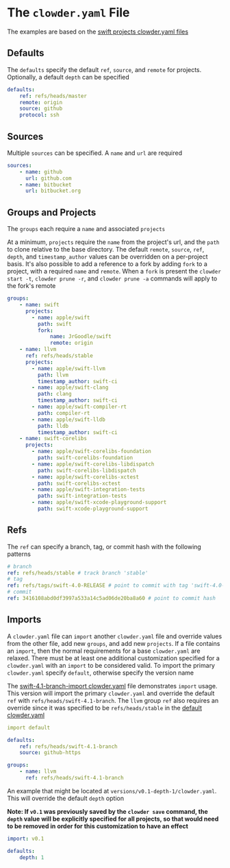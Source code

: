 # The `clowder.yaml` File

The examples are based on the [swift projects clowder.yaml files](https://github.com/JrGoodle/swift-clowder)

## Defaults

The `defaults` specify the default `ref`, `source`, and `remote` for projects. Optionally, a default `depth` can be specified

```yaml
defaults:
    ref: refs/heads/master
    remote: origin
    source: github
    protocol: ssh
```

## Sources

Multiple `sources` can be specified. A `name` and `url` are required

```yaml
sources:
    - name: github
      url: github.com
    - name: bitbucket
      url: bitbucket.org
```

## Groups and Projects

The `groups` each require a `name` and associated `projects`

At a minimum, `projects` require the `name` from the project's url, and the `path` to clone relative to the base directory. The default `remote`, `source`, `ref`, `depth`, and `timestamp_author` values can be overridden on a per-project basis. It's also possible to add a reference to a fork by adding `fork` to a project, with a required `name` and `remote`. When a `fork` is present the `clowder start -t`, `clowder prune -r`, and `clowder prune -a` commands will apply to the fork's remote

```yaml
groups:
    - name: swift
      projects:
        - name: apple/swift
          path: swift
          fork:
              name: JrGoodle/swift
              remote: origin
    - name: llvm
      ref: refs/heads/stable
      projects:
        - name: apple/swift-llvm
          path: llvm
          timestamp_author: swift-ci
        - name: apple/swift-clang
          path: clang
          timestamp_author: swift-ci
        - name: apple/swift-compiler-rt
          path: compiler-rt
        - name: apple/swift-lldb
          path: lldb
          timestamp_author: swift-ci
    - name: swift-corelibs
      projects:
        - name: apple/swift-corelibs-foundation
          path: swift-corelibs-foundation
        - name: apple/swift-corelibs-libdispatch
          path: swift-corelibs-libdispatch
        - name: apple/swift-corelibs-xctest
          path: swift-corelibs-xctest
        - name: apple/swift-integration-tests
          path: swift-integration-tests
        - name: apple/swift-xcode-playground-support
          path: swift-xcode-playground-support
```

## Refs

The `ref` can specify a branch, tag, or commit hash with the following patterns

```yaml
# branch
ref: refs/heads/stable # track branch 'stable'
# tag
ref: refs/tags/swift-4.0-RELEASE # point to commit with tag 'swift-4.0-RELEASE'
# commit
ref: 3416108abd0df3997a533a14c5ad06de20ba8a60 # point to commit hash
```

## Imports

A `clowder.yaml` file can `import` another `clowder.yaml` file and override values from the other file, add new `groups`, and add new `projects`. If a file contains an `import`, then the normal requirements for a base `clowder.yaml` are relaxed. There must be at least one additional customization specified for a `clowder.yaml` with an `import` to be considered valid. To import the primary `clowder.yaml` specify `default`, otherwise specify the version name

The [swift-4.1-branch-import clowder.yaml](https://github.com/JrGoodle/swift-clowder/blob/master/versions/swift-4.1-branch-import/clowder.yaml) file demonstrates `import` usage. This version will import the primary `clowder.yaml` and override the default `ref` with `refs/heads/swift-4.1-branch`. The `llvm` group `ref` also requires an override since it was specified to be `refs/heads/stable` in the [default clowder.yaml](https://github.com/JrGoodle/swift-clowder/blob/master/clowder.yaml)

```yaml
import default

defaults:
    ref: refs/heads/swift-4.1-branch
    source: github-https

groups:
    - name: llvm
      ref: refs/heads/swift-4.1-branch
```

An example that might be located at `versions/v0.1-depth-1/clowder.yaml`. This will override the default `depth` option

**Note: If `v0.1` was previously saved by the `clowder save` command, the `depth` value will be explicitly specified for all projects, so that would need to be removed in order for this customization to have an effect**

```yaml
import: v0.1

defaults:
    depth: 1
```
